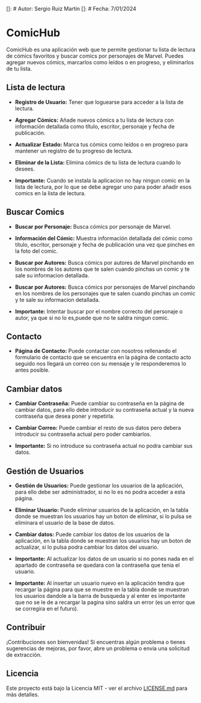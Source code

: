 []: # Autor: Sergio Ruiz Martin
[]: # Fecha: 7/01/2024

# ComicHub

ComicHub es una aplicación web que te permite gestionar tu lista de lectura de cómics favoritos y buscar comics por personajes de Marvel. Puedes agregar nuevos cómics, marcarlos como leídos o en progreso, y eliminarlos de tu lista.

## Lista de lectura

- **Registro de Usuario:** Tener que loguearse para acceder a la lista de lectura.

- **Agregar Cómics:** Añade nuevos cómics a tu lista de lectura con información detallada como título, escritor, personaje y fecha de publicación.

- **Actualizar Estado:** Marca tus cómics como leídos o en progreso para mantener un registro de tu progreso de lectura.

- **Eliminar de la Lista:** Elimina cómics de tu lista de lectura cuando lo desees.

- **Importante:** Cuando se instala la aplicacion no hay ningun comic en la lista de lectura, por lo que se debe agregar uno para poder añadir esos comics en la lista de lectura.

## Buscar Comics

- **Buscar por Personaje:** Busca cómics por personaje de Marvel.

- **Información del Cómic:** Muestra información detallada del cómic como título, escritor, personaje y fecha de publicación una vez que pinches en la foto del comic.

- **Buscar por Autores:** Busca cómics por autores de Marvel pinchando en los nombres de los autores que te salen cuando pinchas un comic y te sale su informacion detallada.

- **Buscar por Autores:** Busca cómics por personajes de Marvel pinchando en los nombres de los personajes que te salen cuando pinchas un comic y te sale su informacion detallada.

- **Importante:** Intentar buscar por el nombre correcto del personaje o autor, ya que si no lo es,puede que no te saldra ningun comic.


## Contacto

- **Página de Contacto:** Puede contactar con nosotros rellenando el formulario de contacto que se encuentra en la página de contacto acto seguido nos llegará un correo con su mensaje y le responderemos lo antes posible.


## Cambiar datos

- **Cambiar Contraseña:** Puede cambiar su contraseña en la página de cambiar datos, para ello debe introducir su contraseña actual y la nueva contraseña que desea poner y repetirla.

- **Cambiar Correo:** Puede cambiar el resto de sus datos pero debera introducir su contraseña actual pero poder cambiarlos.

- **Importante:** Si no introduce su contraseña actual no podra cambiar sus datos.

## Gestión de Usuarios

- **Gestión de Usuarios:** Puede gestionar los usuarios de la aplicación, para ello debe ser administrador, si no lo es no podra acceder a esta página.

- **Eliminar Usuario:** Puede eliminar usuarios de la aplicación, en la tabla donde se muestran los usuarios hay un boton de eliminar, si lo pulsa se eliminara el usuario de la base de datos.

- **Cambiar datos:** Puede cambiar los datos de los usuarios de la aplicación, en la tabla donde se muestran los usuarios hay un boton de actualizar, si lo pulsa podra cambiar los datos del usuario.

- **Importante:** Al actualizar los datos de un usuario si no pones nada en el apartado de contraseña se quedara con la contraseña que tenia el usuario.

- **Importante:** Al insertar un usuario nuevo en la aplicación tendra que recargar la página para que se muestre en la tabla donde se muestran los usuarios dandole a la barra de busqueda y al enter es importante que no se le de a recargar la pagina sino saldra un error (es un error que se corregira en el futuro).

## Contribuir

¡Contribuciones son bienvenidas! Si encuentras algún problema o tienes sugerencias de mejoras, por favor, abre un problema o envía una solicitud de extracción.

## Licencia

Este proyecto está bajo la Licencia MIT - ver el archivo [LICENSE.md](LICENSE.md) para más detalles.
